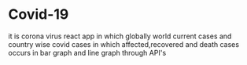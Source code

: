 # Covid-19
it is corona virus react app in which globally world current cases and country wise covid cases in which affected,recovered and death cases occurs in bar graph and line graph through API's 
